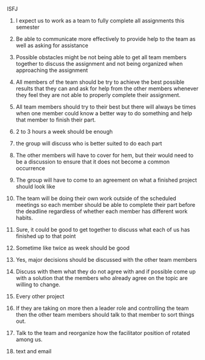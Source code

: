 ISFJ
1. I expect us to work as a team to fully complete all assignments this semester

2. Be able to communicate more effectively to provide help to the team as well as asking for assistance

3. Possible obstacles might be not being able to get all team members together to discuss the assignment and not being organized when approaching the assignment

4. All members of the team should be try to achieve the best possible results that they can and ask for help from the other members whenever they feel they are not able to properly complete their assignment.

5. All team members should try to their best but there will always be times when one member could know a better way to do something and help that member to finish their part.

6. 2 to 3 hours a week should be enough

7. the group will discuss who is better suited to do each part

8. The other members will have to cover for hem, but their would need to be a discussion to ensure that it does not become a common occurrence

9. The group will have to come to an agreement on what a finished project should look like

10. The team will be doing their own work outside of the scheduled meetings so each member should be able to complete their part before the deadline regardless of whether each member has different work habits.

11. Sure, it could be good to get together to discuss what each of us has finished up to that point

12. Sometime like twice as week should be good

13. Yes, major decisions should be discussed with the other team members

14. Discuss with them what they do not agree with and if possible come up with a solution that the members who already agree on the topic are willing to change.

15. Every other project

16. If they are taking on more then a leader role and controlling the team then the other team members should talk to that member to sort things out.

17. Talk to the team and reorganize how the facilitator position of rotated among us.

18. text and email
